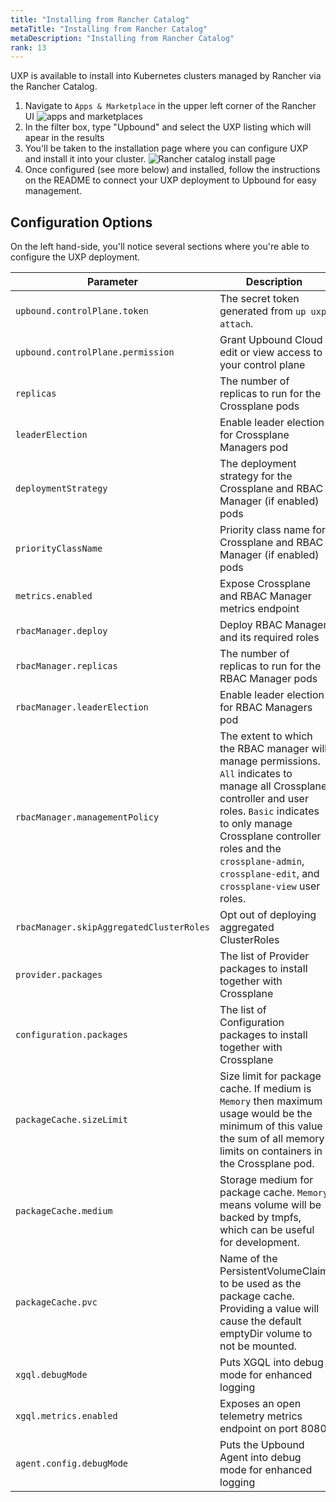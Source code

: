 ```yaml
---
title: "Installing from Rancher Catalog"
metaTitle: "Installing from Rancher Catalog"
metaDescription: "Installing from Rancher Catalog"
rank: 13
---
```


UXP is available to install into Kubernetes clusters managed by Rancher via the 
Rancher Catalog.

1. Navigate to `Apps & Marketplace` in the upper left corner of the Rancher UI
    ![apps and marketplaces](/images/uxp/apps-and-marketplace-navigation.png)
1. In the filter box, type "Upbound" and select the UXP listing which will 
apear in the results
1. You'll be taken to the installation page where you can configure UXP and 
install it into your cluster.
    ![Rancher catalog install page](/images/uxp/rancher-catalog-uxp-install-page.png)
1. Once configured (see more below) and installed, follow the instructions on
   the README to connect your UXP deployment to Upbound for easy management.


## Configuration Options

On the left hand-side, you'll notice several sections where you're able to 
configure the UXP deployment.

| Parameter | Description | Default |
| --- | --- | --- |
| `upbound.controlPlane.token`| The secret token generated from `up uxp attach`. | `""`
| `upbound.controlPlane.permission`| Grant Upbound Cloud edit or view access to your control plane | `edit`
| `replicas`| The number of replicas to run for the Crossplane pods | 1
| `leaderElection` | Enable leader election for Crossplane Managers pod | `true` |
| `deploymentStrategy` | The deployment strategy for the Crossplane and RBAC Manager (if enabled) pods | `RollingUpdate` |
| `priorityClassName` | Priority class name for Crossplane and RBAC Manager (if enabled) pods | `""` |
| `metrics.enabled` | Expose Crossplane and RBAC Manager metrics endpoint | `false` |
| `rbacManager.deploy` | Deploy RBAC Manager and its required roles | `true` |
| `rbacManager.replicas` | The number of replicas to run for the RBAC Manager pods | `1` |
| `rbacManager.leaderElection` | Enable leader election for RBAC Managers pod | `true` |
| `rbacManager.managementPolicy`| The extent to which the RBAC manager will manage permissions. `All` indicates to manage all Crossplane controller and user roles. `Basic` indicates to only manage Crossplane controller roles and the `crossplane-admin`, `crossplane-edit`, and `crossplane-view` user roles. | `All` |
| `rbacManager.skipAggregatedClusterRoles` | Opt out of deploying aggregated ClusterRoles | `false` |
| `provider.packages` | The list of Provider packages to install together with Crossplane | `[]` |
| `configuration.packages` | The list of Configuration packages to install together with Crossplane | `[]` |
| `packageCache.sizeLimit` | Size limit for package cache. If medium is `Memory` then maximum usage would be the minimum of this value the sum of all memory limits on containers in the Crossplane pod. | `5Mi` |
| `packageCache.medium` | Storage medium for package cache. `Memory` means volume will be backed by tmpfs, which can be useful for development. | `""` |
| `packageCache.pvc` | Name of the PersistentVolumeClaim to be used as the package cache. Providing a value will cause the default emptyDir volume to not be mounted. | `""` |
| `xgql.debugMode` | Puts XGQL into debug mode for enhanced logging | `False`
| `xgql.metrics.enabled` | Exposes an open telemetry metrics endpoint on port 8080 | `False`
| `agent.config.debugMode` | Puts the Upbound Agent into debug mode for enhanced logging | `False`
